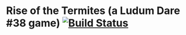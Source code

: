 # Rise of the Termites (a Ludum Dare #38 game) [![Build Status](https://travis-ci.org/sboigelot/LD38.svg)](https://travis-ci.org/sboigelot/LD38)
